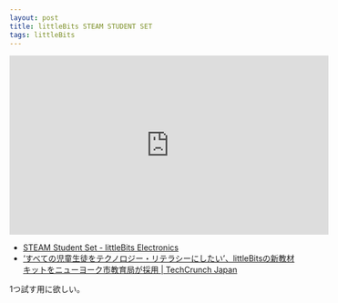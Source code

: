 ```yaml
---
layout: post
title: littleBits STEAM STUDENT SET
tags: littleBits
---
```


<iframe width="560" height="315" src="https://www.youtube.com/embed/T7kRvaVAjiY" frameborder="0" allowfullscreen></iframe>

* [STEAM Student Set - littleBits Electronics](http://littlebits.cc/kits/steam-student-set)
* [‘すべての児童生徒をテクノロジー・リテラシーにしたい’、littleBitsの新教材キットをニューヨーク市教育局が採用 | TechCrunch Japan](http://jp.techcrunch.com/2016/03/09/20160308littlebits-new-steam-kit-for-students-emphasizes-invention/)

1つ試す用に欲しい。